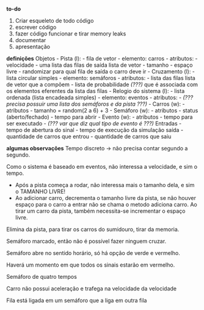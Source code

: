 __to-do__
1. Criar esqueleto de todo código
2. escrever código
3. fazer código funcionar e tirar memory leaks
4. documentar
5. apresentação

__definições__
Objetos
    - Pista (l):
        - fila de vetor
        - elemento: carros
        - atributos:
            - velocidade
            - uma lista das filas de saída lista de vetor
            - tamanho
            - espaço livre
            - randomizar para qual fila de saída o carro deve ir
    - Cruzamento (l):
        - lista circular simples
        - elemento: semáforos
        - atributos:
            - lista das filas lista de vetor que a compõem
            - lista de probabilidade _(???)_ que é associada com os elementos eferentes da lista das filas
    - Relogio do sistema (l):
        - lista ordenada (lista encadeada simples)
        - elemento: eventos
        - atributos:
            - _(??? precisa possuir uma lista dos semáforos e da pista ???)_
    - Carros (w):
        - atributos
            - tamanho = random(2 a 6) + 3
    - Semáforo (w):
        - atributos
            - status (aberto/fechado)
            - tempo para abrir
    - Evento (w):
        - atributos
            - tempo para ser executado
            - _(??? var que diz qual tipo de evento é ???)_
Entradas
    - tempo de abertura do sinal
    - tempo de execução da simulação
saída
    - quantidade de carros que entrou
    - quantidade de carros que saiu

__algumas observações__
Tempo discreto -> não precisa contar segundo a segundo.

Como o sistema  é baseado em eventos, não interessa a velocidade, e sim o tempo.
- Após a pista começa a rodar, não interessa mais o tamanho dela, e sim o TAMANHO LIVRE!
- Ao adicionar carro, decrementa o tamanho livre da pista, se não houver espaço para o carro a entrar não se chama o metodo adiciona carro. Ao tirar um carro da pista, também necessita-se
incrementar o espaço livre.

Elimina da pista, para tirar os carros do sumidouro, tirar da memoria.

Semáforo marcado, então não é possível fazer ninguem cruzar.

Semáforo abre no sentido horário, só há opção de verde e vermelho.

Haverá um momento em que todos os sinais estarão em vermelho.

Semáforo de quatro tempos

Carro não possui aceleração e trafega na velocidade da velocidade

Fila está ligada em um semáforo que a liga em outra fila








